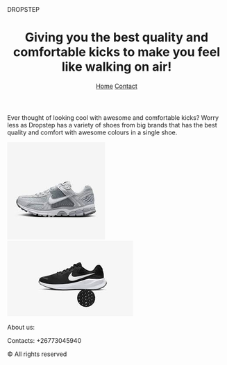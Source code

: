 <!DOCTYPE html>

<html lang="en">

<head>DROPSTEP</head>

<meta charset="UTF-8">

<meta name="viewport" content="width=device-width, initial-scale=1.0">

</head> 

<body>
 
<header>

<h1>Giving you the best quality and comfortable kicks to make you feel like walking on air!</h1>
<nav> 
   <a href="index.html">Home</a>
   <a href="about.html".About</a>
   <a href="contact.html">Contact</a>

  </nav>

</header>


<main>

<p>Ever thought of looking cool with awesome and comfortable kicks? Worry less as Dropstep has a variety of shoes from big brands that has the best quality and comfort with awesome colours in a single shoe.
</p>

<img src="images.jfif">
 <img src="nike.jfif" >
 
 <p>About us:</p>
  <P> Contacts: +26773045940</P>

</main>


<footer>

<p>&copy; All rights reserved</p>

</footer>

</body>

</html>
